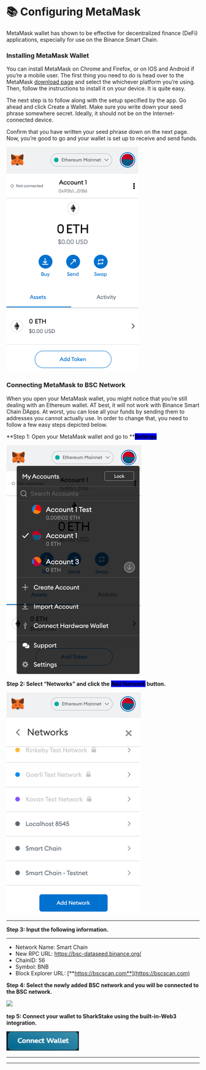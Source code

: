 # 📚 Configuring MetaMask

MetaMask wallet has shown to be effective for decentralized finance (DeFi) applications, especially for use on the Binance Smart Chain.

### Installing MetaMask Wallet&#x20;

You can install MetaMask on Chrome and Firefox, or on IOS and Android if you’re a mobile user. The first thing you need to do is head over to the MetaMask [download page](https://metamask.io/download) and select the whichever platform you’re using. Then, follow the instructions to install it on your device. It is quite easy.&#x20;

The next step is to follow along with the setup specified by the app. Go ahead and click Create a Wallet. Make sure you write down your seed phrase somewhere secret. Ideally, it should not be on the Internet-connected device.&#x20;

Confirm that you have written your seed phrase down on the next page. Now, you’re good to go and your wallet is set up to receive and send funds.

![](../.gitbook/assets/meta.png)

### Connecting MetaMask to BSC Network



When you open your MetaMask wallet, you might notice that you’re still dealing with an Ethereum wallet. AT best, it will not work with Binance Smart Chain DApps. At worst, you can lose all your funds by sending them to addresses you cannot actually use. In order to change that, you need to follow a few easy steps depicted below.

**Step 1: Open your MetaMask wallet and go to **<mark style="background-color:blue;">**Settings**</mark>

![](../.gitbook/assets/meta2.png)

**Step 2: Select “Networks” and click the **<mark style="background-color:blue;">**Add Network**</mark>** button.**

![](../.gitbook/assets/meta3.png)

****

**Step 3: Input the following information.**

****

* Network Name: Smart Chain
* New RPC URL: https://bsc-dataseed.binance.org/
* ChainID: 56
* Symbol: BNB
* Block Explorer URL: [**https://bscscan.com**](https://bscscan.com)

**Step 4: Select the newly added BSC network and you will be connected to the BSC network.**

![](https://lh3.googleusercontent.com/EPk6QW4DHwQD3RdM83iMHdKJh7gNLgHgO6J8YRE1H9Af9e-nEY\_O-enfKOuLFcG-rMRdaA38beuWGef8OQn2egaUwq3zLQZNgMyAUo0C6c4z7hwjwvRsOXfU9JEzfbrT6\_cKbCXJ)

**tep 5: Connect your wallet to SharkStake using the built-in-Web3 integration.**

![](../.gitbook/assets/connectt.png)

<mark style="background-color:yellow;"></mark>

****

****



